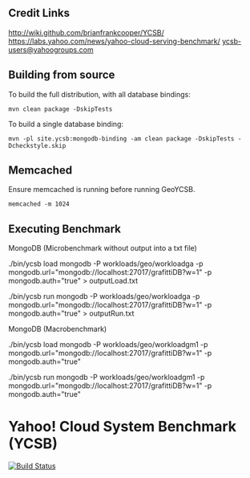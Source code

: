 Credit Links
-----
http://wiki.github.com/brianfrankcooper/YCSB/  
https://labs.yahoo.com/news/yahoo-cloud-serving-benchmark/
ycsb-users@yahoogroups.com  

Building from source
--------------------

To build the full distribution, with all database bindings:

    mvn clean package -DskipTests

To build a single database binding:

    mvn -pl site.ycsb:mongodb-binding -am clean package -DskipTests -Dcheckstyle.skip 
    
Memcached
--------------------

Ensure memcached is running before running GeoYCSB.

    memcached -m 1024

Executing Benchmark
--------------------

MongoDB (Microbenchmark without output into a txt file)

./bin/ycsb load mongodb -P workloads/geo/workloadga -p mongodb.url="mongodb://localhost:27017/grafittiDB?w=1" -p mongodb.auth="true" > outputLoad.txt

./bin/ycsb run mongodb -P workloads/geo/workloadga -p mongodb.url="mongodb://localhost:27017/grafittiDB?w=1" -p mongodb.auth="true" > outputRun.txt

MongoDB (Macrobenchmark)

./bin/ycsb load mongodb -P workloads/geo/workloadgm1 -p mongodb.url="mongodb://localhost:27017/grafittiDB?w=1" -p mongodb.auth="true"

./bin/ycsb run mongodb -P workloads/geo/workloadgm1 -p mongodb.url="mongodb://localhost:27017/grafittiDB?w=1" -p mongodb.auth="true"
    
Yahoo! Cloud System Benchmark (YCSB)
====================================
[![Build Status](https://travis-ci.org/brianfrankcooper/YCSB.png?branch=master)](https://travis-ci.org/brianfrankcooper/YCSB)

